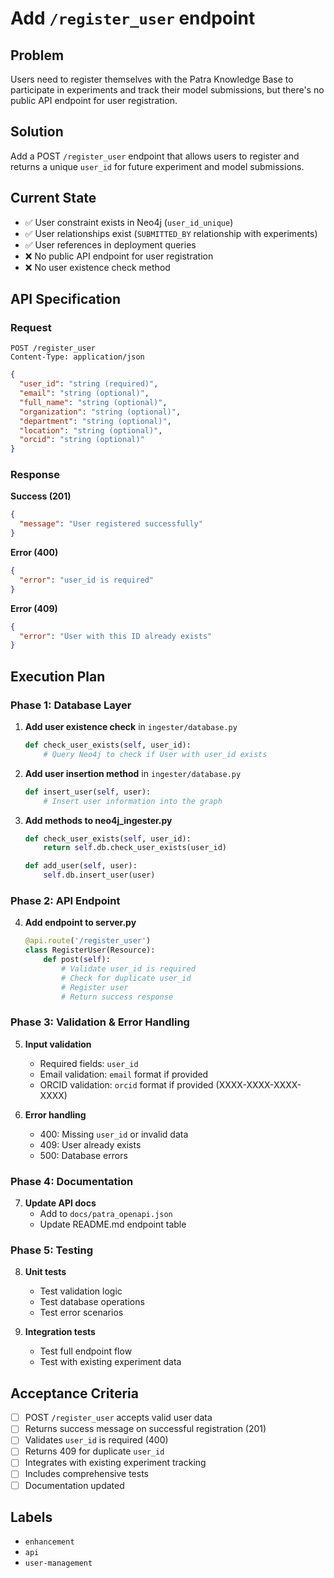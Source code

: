 # Add `/register_user` endpoint

## Problem
Users need to register themselves with the Patra Knowledge Base to participate in experiments and track their model submissions, but there's no public API endpoint for user registration.

## Solution
Add a POST `/register_user` endpoint that allows users to register and returns a unique `user_id` for future experiment and model submissions.

## Current State
- ✅ User constraint exists in Neo4j (`user_id_unique`)
- ✅ User relationships exist (`SUBMITTED_BY` relationship with experiments)
- ✅ User references in deployment queries
- ❌ No public API endpoint for user registration
- ❌ No user existence check method

## API Specification

### Request
```http
POST /register_user
Content-Type: application/json
```

```json
{
  "user_id": "string (required)",
  "email": "string (optional)",
  "full_name": "string (optional)",
  "organization": "string (optional)",
  "department": "string (optional)",
  "location": "string (optional)",
  "orcid": "string (optional)"
}
```

### Response
**Success (201)**
```json
{
  "message": "User registered successfully"
}
```

**Error (400)**
```json
{
  "error": "user_id is required"
}
```

**Error (409)**
```json
{
  "error": "User with this ID already exists"
}
```

## Execution Plan

### Phase 1: Database Layer
1. **Add user existence check** in `ingester/database.py`
   ```python
   def check_user_exists(self, user_id):
       # Query Neo4j to check if User with user_id exists
   ```

2. **Add user insertion method** in `ingester/database.py`
   ```python
   def insert_user(self, user):
       # Insert user information into the graph
   ```

3. **Add methods to neo4j_ingester.py**
   ```python
   def check_user_exists(self, user_id):
       return self.db.check_user_exists(user_id)
   
   def add_user(self, user):
       self.db.insert_user(user)
   ```

### Phase 2: API Endpoint
4. **Add endpoint to server.py**
   ```python
   @api.route('/register_user')
   class RegisterUser(Resource):
       def post(self):
           # Validate user_id is required
           # Check for duplicate user_id
           # Register user
           # Return success response
   ```

### Phase 3: Validation & Error Handling
5. **Input validation**
   - Required fields: `user_id`
   - Email validation: `email` format if provided
   - ORCID validation: `orcid` format if provided (XXXX-XXXX-XXXX-XXXX)

6. **Error handling**
   - 400: Missing `user_id` or invalid data
   - 409: User already exists
   - 500: Database errors

### Phase 4: Documentation
7. **Update API docs**
   - Add to `docs/patra_openapi.json`
   - Update README.md endpoint table

### Phase 5: Testing
8. **Unit tests**
   - Test validation logic
   - Test database operations
   - Test error scenarios

9. **Integration tests**
   - Test full endpoint flow
   - Test with existing experiment data

## Acceptance Criteria
- [ ] POST `/register_user` accepts valid user data
- [ ] Returns success message on successful registration (201)
- [ ] Validates `user_id` is required (400)
- [ ] Returns 409 for duplicate `user_id`
- [ ] Integrates with existing experiment tracking
- [ ] Includes comprehensive tests
- [ ] Documentation updated

## Labels
- `enhancement`
- `api`
- `user-management`
